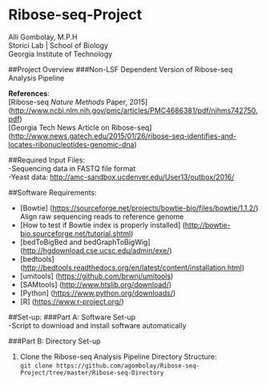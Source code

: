 # Ribose-seq-Project
Alli Gombolay, M.P.H  
Storici Lab | School of Biology  
Georgia Institute of Technology  

##Project Overview
###Non-LSF Dependent Version of Ribose-seq Analysis Pipeline  

**References**:  
[Ribose-seq *Nature Methods* Paper, 2015]
(http://www.ncbi.nlm.nih.gov/pmc/articles/PMC4686381/pdf/nihms742750.pdf)  
[Georgia Tech News Article on Ribose-seq]
(http://www.news.gatech.edu/2015/01/26/ribose-seq-identifies-and-locates-ribonucleotides-genomic-dna)

##Required Input Files:  
-Sequencing data in FASTQ file format  
-Yeast data: http://amc-sandbox.ucdenver.edu/User13/outbox/2016/  

##Software Requirements:  
* [Bowtie] (https://sourceforge.net/projects/bowtie-bio/files/bowtie/1.1.2/) Align raw sequencing reads to reference genome
 * [How to test if Bowtie index is properly installed] (http://bowtie-bio.sourceforge.net/tutorial.shtml)
* [bedToBigBed and bedGraphToBigWig] (http://hgdownload.cse.ucsc.edu/admin/exe/)
* [bedtools]  (http://bedtools.readthedocs.org/en/latest/content/installation.html)
* [umitools] (https://github.com/brwnj/umitools)
* [SAMtools] (http://www.htslib.org/download/)
* [Python] (https://www.python.org/downloads/)  
* [R]  (https://www.r-project.org/)

##Set-up:
###Part A: Software Set-up  
-Script to download and install software automatically  

###Part B: Directory Set-up  
1. Clone the Ribose-seq Analysis Pipeline Directory Structure:  
```git clone https://github.com/agombolay/Ribose-seq-Project/tree/master/Ribose-seq-Directory```
